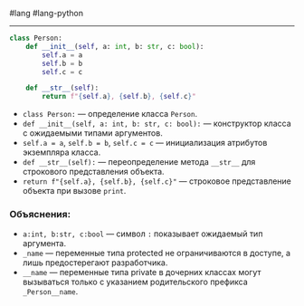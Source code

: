 #lang #lang-python 

---
```python
class Person:
    def __init__(self, a: int, b: str, c: bool):
        self.a = a
        self.b = b
        self.c = c

    def __str__(self):
        return f"{self.a}, {self.b}, {self.c}"
```

- `class Person:` — определение класса `Person`.
- `def __init__(self, a: int, b: str, c: bool):` — конструктор класса с ожидаемыми типами аргументов.
- `self.a = a`, `self.b = b`, `self.c = c` — инициализация атрибутов экземпляра класса.
- `def __str__(self):` — переопределение метода `__str__` для строкового представления объекта.
- `return f"{self.a}, {self.b}, {self.c}"` — строковое представление объекта при вызове `print`.

### Объяснения:

- `a:int, b:str, c:bool` — символ `:` показывает ожидаемый тип аргумента.
- `_name` — переменные типа protected не ограничиваются в доступе, а лишь предостерегают разработчика.
- `__name` — переменные типа private в дочерних классах могут вызываться только с указанием родительского префикса `_Person__name`.
